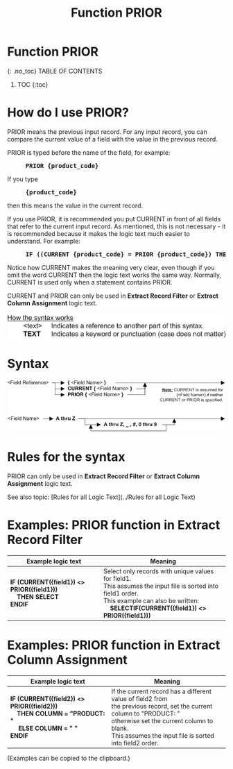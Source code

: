 ﻿---
layout: default
title: "Function PRIOR"
parent: Functions
grand_parent: Workbench Logic Text Full Details
nav_order: 19
---
# Function PRIOR
{: .no_toc}
TABLE OF CONTENTS 
1. TOC
{:toc}  


# How do I use PRIOR? 

PRIOR means the previous input record. For any input record, you can compare the current value of a field with the value in the previous record.
  
PRIOR is typed before the name of the field, for example:
  
<pre><b>     PRIOR {product_code}   </b></pre>
  
If you type
  
<pre><b>     {product_code}   </b></pre>
  
then this means the value in the current record.
  
If you use PRIOR, it is recommended you put CURRENT in front of all fields that refer to the current input record. As mentioned, this is not necessary - it is recommended because it makes the logic text much easier to understand. For example:  
<pre><b>     IF ((CURRENT {product_code} = PRIOR {product_code}) THEN   </b></pre>
  
Notice how CURRENT makes the meaning very clear, even though if you omit the word CURRENT then the logic text works the same way. Normally, CURRENT is used only when a statement contains PRIOR.
  
CURRENT and PRIOR can only be used in **Extract Record Filter** or **Extract Column Assignment** logic text.
  

![(Syntax Legend)](../../images/LTZZ_Syntax_legend.gif )

# Syntax 

![Function PRIOR](../../images/LTS_CURRENT_PRIOR_01.gif)

# Rules for the syntax 

PRIOR can only be used in **Extract Record Filter** or **Extract Column Assignment** logic text.

See also topic: [Rules for all Logic Text](../Rules for all Logic Text) 


# Examples: PRIOR function in Extract Record Filter 

|Example logic text|Meaning|
|------------------|-------|
|**IF (CURRENT({field1}) <> PRIOR({field1}))<br>&nbsp;&nbsp;&nbsp;&nbsp;THEN SELECT<br>ENDIF**|Select only records with unique values for field1.<br>This assumes the input file is sorted into field1 order.<br>This example can also be written:<br>&nbsp;&nbsp;&nbsp;&nbsp;**SELECTIF(CURRENT({field1}) <> PRIOR({field1}))**|



# Examples: PRIOR function in Extract Column Assignment 

|Example logic text|Meaning|
|------------------|-------|
|**IF (CURRENT({field2}) <> PRIOR({field2}))<br>&nbsp;&nbsp;&nbsp;&nbsp;THEN COLUMN = "PRODUCT: "<br>&nbsp;&nbsp;&nbsp;&nbsp;    ELSE COLUMN = " "<br>ENDIF**|If the current record has a different value of field2 from<br>the previous record, set the current column to "PRODUCT: "<br>otherwise set the current column to blank.<br>This assumes the input file is sorted into field2 order.|
  

  
  (Examples can be copied to the clipboard.)
  

